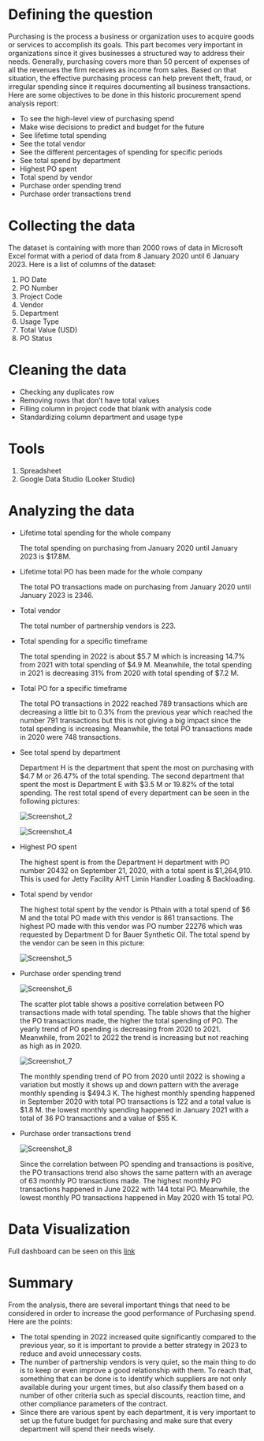 # Defining the question
Purchasing is the process a business or organization uses to acquire goods or services to accomplish its goals. This part becomes very important in organizations since it gives businesses a structured way to address their needs. Generally, purchasing covers more than 50 percent of expenses of all the revenues the firm receives as income from sales. Based on that situation, the effective purchasing process can help prevent theft, fraud, or irregular spending since it requires documenting all business transactions.  Here are some objectives to be done in this historic procurement spend analysis report:
- To see the high-level view of purchasing spend
- Make wise decisions to predict and budget for the future
- See lifetime total spending
- See the total vendor
- See the different percentages of spending for specific periods
- See total spend by department
- Highest PO spent 
- Total spend by vendor
- Purchase order spending trend
- Purchase order transactions trend

# Collecting the data
The dataset is containing with more than 2000 rows of data in Microsoft Excel format with a period of data from 8 January 2020 until 6 January 2023.
Here is a list of columns of the dataset:
1. PO Date	
2. PO Number	
3. Project Code	
4. Vendor	
5. Department	
6. Usage Type	
7. Total Value (USD)	
8. PO Status
# Cleaning the data

- Checking any duplicates row
- Removing rows that don’t have total values
- Filling column in project code that blank with analysis code
- Standardizing column department and usage type
# Tools
1. Spreadsheet
2. Google Data Studio (Looker Studio)

# Analyzing the data
- Lifetime total spending for the whole company

  The total spending on purchasing from January 2020 until January 2023 is $17.8M.

- Lifetime total PO has been made for the whole company

  The total PO transactions made on purchasing from January 2020 until January 2023 is 2346.
- Total vendor

  The total number of partnership vendors is 223.
- Total spending for a specific timeframe

  The total spending in 2022 is about $5.7 M which is increasing 14.7% from 2021 with total spending of $4.9 M. Meanwhile, the total spending in 2021 is decreasing   31% from 2020 with total spending of $7.2 M.
  
- Total PO for a specific timeframe

  The total PO transactions in 2022 reached 789 transactions which are decreasing a little bit to 0.3% from the previous year which reached the number 791 transactions but this is not giving a big impact since the total spending is increasing. Meanwhile, the total PO transactions made in 2020 were 748 transactions.

- See total spend by department

  Department H is the department that spent the most on purchasing with $4.7 M or 26.47% of the total spending.  The second department that spent the most is Department E with $3.5 M or 19.82% of the total spending. The rest total spend of every department can be seen in the following pictures:

  ![Screenshot_2](https://user-images.githubusercontent.com/65482851/222129920-a0aaefa0-2b9e-4ceb-9612-7811c4ec9012.jpg)

  ![Screenshot_4](https://user-images.githubusercontent.com/65482851/222129959-16e83d06-ac3a-4681-ad88-b44b52030587.jpg)

- Highest PO spent 

  The highest spent is from the Department H department with PO number 20432 on September 21, 2020, with a total spent is $1,264,910. This is used for Jetty Facility AHT Limin Handler Loading & Backloading.

- Total spend by vendor

  The highest total spent by the vendor is Pthain with a total spend of $6 M and the total PO made with this vendor is 861 transactions. The highest PO made with this vendor was PO number 22276 which was requested by Department D for Bauer Synthetic Oil. The total spend by the vendor can be seen in this picture:

  ![Screenshot_5](https://user-images.githubusercontent.com/65482851/222130093-cbfa94e4-67d4-414a-bfe3-a71c328497dd.jpg)

- Purchase order spending trend

  ![Screenshot_6](https://user-images.githubusercontent.com/65482851/222130191-9f661102-48e9-4ce7-baee-ca653a9a4d62.jpg)

  The scatter plot table shows a positive correlation between PO transactions made with total spending.  The table shows that the higher the PO transactions made, the higher the total spending of PO. The yearly trend of PO spending is decreasing from 2020 to 2021. Meanwhile, from 2021 to 2022 the trend is increasing but not reaching as high as in 2020. 

  ![Screenshot_7](https://user-images.githubusercontent.com/65482851/222130266-dd5bef68-182e-4d13-ac65-8af7bce411c8.jpg)

  The monthly spending trend of PO from 2020 until 2022 is showing a variation but mostly it shows up and down pattern with the average monthly spending is $494.3 K. The highest monthly spending happened in September 2020 with total PO transactions is 122 and a total value is $1.8 M. the lowest monthly spending happened in January 2021 with a total of 36 PO transactions and a value of $55 K.

- Purchase order transactions trend

  ![Screenshot_8](https://user-images.githubusercontent.com/65482851/222130354-806f2a94-3234-43f1-b176-da794608f49b.jpg)

  Since the correlation between PO spending and transactions is positive, the PO transactions trend also shows the same pattern with an average of 63 monthly PO transactions made. The highest monthly PO transactions happened in June 2022 with 144 total PO. Meanwhile, the lowest monthly PO transactions happened in May 2020 with 15 total PO. 

# Data Visualization
Full dashboard can be seen on this [link](https://datastudio.google.com/reporting/f5057bcc-008a-400b-a98c-a6fd99451c68)

# Summary
From the analysis, there are several important things that need to be considered in order to increase the good performance of Purchasing spend. Here are the points:
- The total spending in 2022 increased quite significantly compared to the previous year, so it is important to provide a better strategy in 2023 to reduce and avoid unnecessary costs.
- The number of partnership vendors is very quiet, so the main thing to do is to keep or even improve a good relationship with them. To reach that, something that can be done is to identify which suppliers are not only available during your urgent times, but also classify them based on a number of other criteria such as special discounts, reaction time, and other compliance parameters of the contract.
- Since there are various spent by each department, it is very important to set up the future budget for purchasing and make sure that every department will spend their needs wisely.
